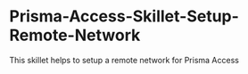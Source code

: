 # Prisma-Access-Skillet-Setup-Remote-Network
This skillet helps to setup a remote network for Prisma Access
